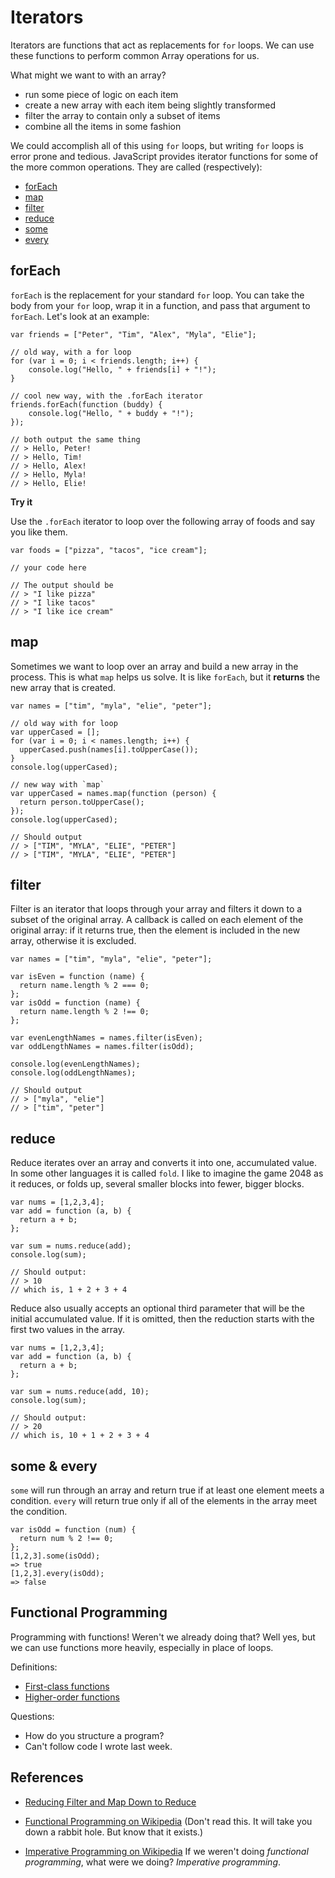 Iterators
=========

Iterators are functions that act as replacements for `for`
loops. We can use these functions to perform common Array operations
for us.

What might we want to with an array?

- run some piece of logic on each item
- create a new array with each item being slightly transformed
- filter the array to contain only a subset of items
- combine all the items in some fashion

We could accomplish all of this using `for` loops, but writing `for`
loops is error prone and tedious. JavaScript provides iterator
functions for some of the more common operations. They are called
(respectively):

- [forEach](https://developer.mozilla.org/en-US/docs/Web/JavaScript/Reference/Global_Objects/Array/forEach)
- [map](https://developer.mozilla.org/en-US/docs/Web/JavaScript/Reference/Global_Objects/Array/map)
- [filter](https://developer.mozilla.org/en-US/docs/Web/JavaScript/Reference/Global_Objects/Array/filter)
- [reduce](https://developer.mozilla.org/en-US/docs/Web/JavaScript/Reference/Global_Objects/Array/Reduce)
- [some](https://developer.mozilla.org/en-US/docs/Web/JavaScript/Reference/Global_Objects/Array/some)
- [every](https://developer.mozilla.org/en-US/docs/Web/JavaScript/Reference/Global_Objects/Array/every)

forEach
-------

`forEach` is the replacement for your standard `for` loop.  You can
take the body from your `for` loop, wrap it in a function, and pass
that argument to `forEach`. Let's look at an example:

```
var friends = ["Peter", "Tim", "Alex", "Myla", "Elie"];

// old way, with a for loop
for (var i = 0; i < friends.length; i++) {
    console.log("Hello, " + friends[i] + "!");
}

// cool new way, with the .forEach iterator
friends.forEach(function (buddy) {
    console.log("Hello, " + buddy + "!");
});

// both output the same thing
// > Hello, Peter!
// > Hello, Tim!
// > Hello, Alex!
// > Hello, Myla!
// > Hello, Elie!
```

__Try it__

Use the `.forEach` iterator to loop over the following
array of foods and say you like them.

```
var foods = ["pizza", "tacos", "ice cream"];

// your code here

// The output should be
// > "I like pizza"
// > "I like tacos"
// > "I like ice cream"
```

map
---

Sometimes we want to loop over an array and build a new array in the
process. This is what `map` helps us solve. It is like `forEach`, but
it __returns__ the new array that is created.

```
var names = ["tim", "myla", "elie", "peter"];

// old way with for loop
var upperCased = [];
for (var i = 0; i < names.length; i++) {
  upperCased.push(names[i].toUpperCase());
}
console.log(upperCased);

// new way with `map`
var upperCased = names.map(function (person) {
  return person.toUpperCase();
});
console.log(upperCased);

// Should output
// > ["TIM", "MYLA", "ELIE", "PETER"]
// > ["TIM", "MYLA", "ELIE", "PETER"]
```

filter
------

Filter is an iterator that loops through your array and filters it
down to a subset of the original array. A callback is called on each
element of the original array: if it returns true, then the element is
included in the new array, otherwise it is excluded.

```
var names = ["tim", "myla", "elie", "peter"];

var isEven = function (name) {
  return name.length % 2 === 0;
};
var isOdd = function (name) {
  return name.length % 2 !== 0;
};

var evenLengthNames = names.filter(isEven);
var oddLengthNames = names.filter(isOdd);

console.log(evenLengthNames);
console.log(oddLengthNames);

// Should output
// > ["myla", "elie"]
// > ["tim", "peter"]
```

reduce
------

Reduce iterates over an array and converts it into one, accumulated
value. In some other languages it is called `fold`. I like to imagine
the game 2048 as it reduces, or folds up, several smaller blocks into
fewer, bigger blocks.

```
var nums = [1,2,3,4];
var add = function (a, b) {
  return a + b;
};

var sum = nums.reduce(add);
console.log(sum);

// Should output:
// > 10
// which is, 1 + 2 + 3 + 4
```

Reduce also usually accepts an optional third parameter that will be the
initial accumulated value. If it is omitted, then the reduction starts
with the first two values in the array.

```
var nums = [1,2,3,4];
var add = function (a, b) {
  return a + b;
};

var sum = nums.reduce(add, 10);
console.log(sum);

// Should output:
// > 20
// which is, 10 + 1 + 2 + 3 + 4
```

some & every
------------

`some` will run through an array and return true if at least one
element meets a condition. `every` will return true only if all of the
elements in the array meet the condition.

```
var isOdd = function (num) {
  return num % 2 !== 0;
};
[1,2,3].some(isOdd);
=> true
[1,2,3].every(isOdd);
=> false
```

Functional Programming
----------------------

Programming with functions! Weren't we already doing that?
Well yes, but we can use functions more heavily, especially in place
of loops.

Definitions:

- [First-class functions](http://en.wikipedia.org/wiki/First-class_function)
- [Higher-order functions](http://en.wikipedia.org/wiki/Higher-order_function)


Questions:

- How do you structure a program?
- Can't follow code I wrote last week.

References
----------

- [Reducing Filter and Map Down to Reduce](http://www.elijahmanor.com/reducing-filter-and-map-down-to-reduce/)

- [Functional Programming on Wikipedia](http://en.wikipedia.org/wiki/Functional_programming)
  (Don't read this.  It will take you down a rabbit hole. But know
  that it exists.)

- [Imperative Programming on Wikipedia](http://en.wikipedia.org/wiki/Imperative_programming)
  If we weren't doing _functional programming_, what were we doing?
  _Imperative programming_.
